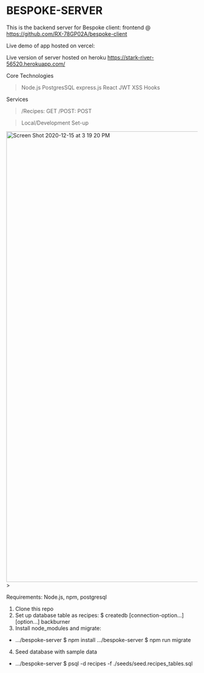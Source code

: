 # BESPOKE-SERVER
This is the backend server for Bespoke client: frontend @ https://github.com/RX-78GP02A/bespoke-client

Live demo of app hosted on vercel: 

Live version of server hosted on heroku https://stark-river-56520.herokuapp.com/

Core Technologies

> Node.js
> PostgresSQL
> express.js
> React
> JWT
> XSS
> Hooks


Services

> /Recipes: GET
> /POST: POST


> Local/Development Set-up

<img width="1186" alt="Screen Shot 2020-12-15 at 3 19 20 PM" src="https://user-images.githubusercontent.com/67432727/102273991-2db7e900-3ef1-11eb-8a58-151806abddf8.png">> 

Requirements: Node.js, npm, postgresql

1. Clone this repo
2. Set up database table as recipes: $ createdb [connection-option...][option...] backburner
3. Install node_modules and migrate:
* .../bespoke-server $ npm install .../bespoke-server $ npm run migrate
4. Seed database with sample data
* .../bespoke-server $ psql -d recipes -f ./seeds/seed.recipes_tables.sql
